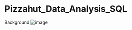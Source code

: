 # Pizzahut_Data_Analysis_SQL

Background
![image](https://github.com/user-attachments/assets/d537ccd0-2857-4b94-b090-2acbe5b98a5a)
